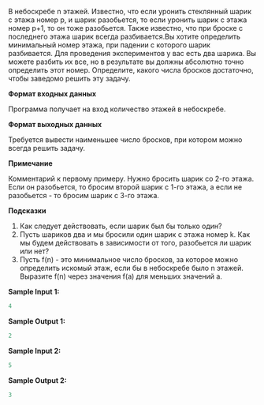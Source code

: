В небоскребе n этажей. Известно, что если уронить стеклянный шарик с этажа номер p, и шарик разобьется, то если уронить шарик с этажа номер p+1, то он тоже разобьется. Также известно, что при броске с последнего этажа шарик всегда разбивается.Вы хотите определить минимальный номер этажа, при падении с которого шарик разбивается. Для проведения экспериментов у вас есть два шарика. Вы можете разбить их все, но в результате вы должны абсолютно точно определить этот номер.
Определите, какого числа бросков достаточно, чтобы заведомо решить эту задачу.

**Формат входных данных**

Программа получает на вход количество этажей в небоскребе.

**Формат выходных данных**

Требуется вывести наименьшее число бросков, при котором можно всегда решить задачу.

**Примечание**

Комментарий к первому примеру. Нужно бросить шарик со 2-го этажа. Если он разобьется, то бросим второй шарик с 1-го этажа, а если не разобьется - то бросим шарик с 3-го этажа.

**Подсказки**

1. Как следует действовать, если шарик был бы только один?
2. Пусть шариков два и мы бросили один шарик с этажа номер k. Как мы будем действовать в зависимости от того, разобьется ли шарик или нет?
3. Пусть f(n) - это минимальное число бросков, за которое можно определить искомый этаж, если бы в небоскребе было n этажей. Выразите f(n) через значения f(a) для меньших значений a.

**Sample Input 1:**

```cpp
4
```


**Sample Output 1:**

```cpp
2
```

**Sample Input 2:**

```cpp
5
```

**Sample Output 2:**

```cpp
3
```


